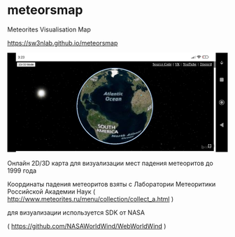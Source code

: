 # meteorsmap
Meteorites Visualisation Map

https://sw3nlab.github.io/meteorsmap

![image](https://raw.githubusercontent.com/sw3nlab/meteorsmap/main/preview.jpg)

Онлайн 2D/3D карта для визуализации мест падения метеоритов до 1999 года

Координаты падения метеоритов взяты с Лаборатории Метеоритики Российской Академии Наук
( http://www.meteorites.ru/menu/collection/collect_a.html )


для визуализации используется SDK от NASA

( https://github.com/NASAWorldWind/WebWorldWind )





